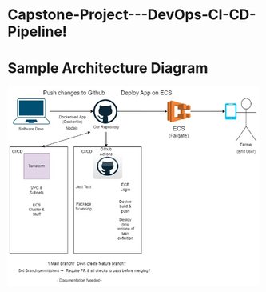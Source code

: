 # Capstone-Project---DevOps-CI-CD-Pipeline!

# Sample Architecture Diagram
![Alt text](Capstone%20Project.jpg)